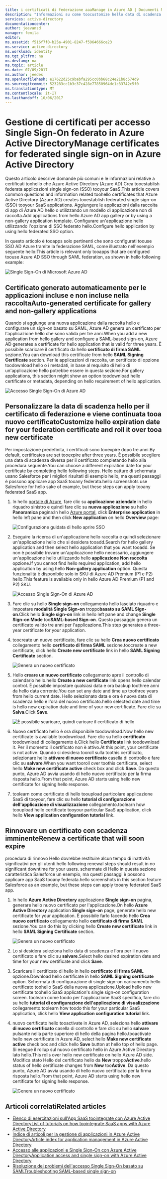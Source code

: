 ```yaml
---
title: i certificati di federazione aaaManage in Azure AD | Documenti Microsoft
description: "Informazioni su come toocustomize hello data di scadenza dei certificati di federazione e utilizzo dei certificati che toorenew scadrà a breve."
services: active-directory
documentationcenter: 
author: jeevansd
manager: femila
editor: 
ms.assetid: f516f7f0-b25a-4901-8247-f5964666ce23
ms.service: active-directory
ms.workload: identity
ms.tgt_pltfrm: na
ms.devlang: na
ms.topic: article
ms.date: 07/09/2017
ms.author: jeedes
ms.openlocfilehash: e17622d25c9babfa295cc0bb68c24e21b8c574d9
ms.sourcegitcommit: 523283cc1b3c37c428e77850964dc1c33742c5f0
ms.translationtype: MT
ms.contentlocale: it-IT
ms.lasthandoff: 10/06/2017
---
```

# <a name="manage-certificates-for-federated-single-sign-on-in-azure-active-directory"></a><span data-ttu-id="bcf68-103">Gestione di certificati per accesso Single Sign-On federato in Azure Active Directory</span><span class="sxs-lookup"><span data-stu-id="bcf68-103">Manage certificates for federated single sign-on in Azure Active Directory</span></span>
<span data-ttu-id="bcf68-104">Questo articolo descrive domande più comuni e le informazioni relative a certificati toohello che Azure Active Directory (Azure AD) Crea tooestablish federata applicazioni single sign-on (SSO) tooyour SaaS.</span><span class="sxs-lookup"><span data-stu-id="bcf68-104">This article covers common questions and information related toohello certificates that Azure Active Directory (Azure AD) creates tooestablish federated single sign-on (SSO) tooyour SaaS applications.</span></span> <span data-ttu-id="bcf68-105">Aggiungere le applicazioni dalla raccolta di app di Azure AD hello o utilizzando un modello di applicazione non di raccolta.</span><span class="sxs-lookup"><span data-stu-id="bcf68-105">Add applications from hello Azure AD app gallery or by using a non-gallery application template.</span></span> <span data-ttu-id="bcf68-106">Configurare un'applicazione hello utilizzando l'opzione di SSO federato hello.</span><span class="sxs-lookup"><span data-stu-id="bcf68-106">Configure hello application by using hello federated SSO option.</span></span>

<span data-ttu-id="bcf68-107">In questo articolo è tooapps solo pertinenti che sono configurati toouse SSO AD Azure tramite la federazione SAML, come illustrato nell'esempio seguente hello:</span><span class="sxs-lookup"><span data-stu-id="bcf68-107">This article is relevant only tooapps that are configured toouse Azure AD SSO through SAML federation, as shown in hello following example:</span></span>

![Single Sign-On di Microsoft Azure AD](./media/active-directory-sso-certs/saml_sso.PNG)

## <a name="auto-generated-certificate-for-gallery-and-non-gallery-applications"></a><span data-ttu-id="bcf68-109">Certificato generato automaticamente per le applicazioni incluse e non incluse nella raccolta</span><span class="sxs-lookup"><span data-stu-id="bcf68-109">Auto-generated certificate for gallery and non-gallery applications</span></span>
<span data-ttu-id="bcf68-110">Quando si aggiunge una nuova applicazione dalla raccolta hello e configurare un sign-on basato su SAML, Azure AD genera un certificato per l'applicazione hello che sono valida per tre anni.</span><span class="sxs-lookup"><span data-stu-id="bcf68-110">When you add a new application from hello gallery and configure a SAML-based sign-on, Azure AD generates a certificate for hello application that is valid for three years.</span></span> <span data-ttu-id="bcf68-111">È possibile scaricare il certificato da hello **certificato di firma SAML** sezione.</span><span class="sxs-lookup"><span data-stu-id="bcf68-111">You can download this certificate from hello **SAML Signing Certificate** section.</span></span> <span data-ttu-id="bcf68-112">Per le applicazioni di raccolta, un certificato di opzione toodownload hello o i metadati, in base al requisito di hello di un'applicazione hello potrebbe essere in questa sezione.</span><span class="sxs-lookup"><span data-stu-id="bcf68-112">For gallery applications, this section might show an option toodownload hello certificate or metadata, depending on hello requirement of hello application.</span></span>

![Accesso Single Sign-On di Azure AD](./media/active-directory-sso-certs/saml_certificate_download.png)

## <a name="customize-hello-expiration-date-for-your-federation-certificate-and-roll-it-over-tooa-new-certificate"></a><span data-ttu-id="bcf68-114">Personalizzare la data di scadenza hello per il certificato di federazione e viene continuata tooa nuovo certificato</span><span class="sxs-lookup"><span data-stu-id="bcf68-114">Customize hello expiration date for your federation certificate and roll it over tooa new certificate</span></span>
<span data-ttu-id="bcf68-115">Per impostazione predefinita, i certificati sono tooexpire dopo tre anni.</span><span class="sxs-lookup"><span data-stu-id="bcf68-115">By default, certificates are set tooexpire after three years.</span></span> <span data-ttu-id="bcf68-116">È possibile scegliere una data di scadenza diversa per il certificato completando hello alla procedura seguente.</span><span class="sxs-lookup"><span data-stu-id="bcf68-116">You can choose a different expiration date for your certificate by completing hello following steps.</span></span>
<span data-ttu-id="bcf68-117">Hello catture di schermata usano Salesforce per i migliori risultati di esempio hello, ma questi passaggi è possono applicare app SaaS tooany federata.</span><span class="sxs-lookup"><span data-stu-id="bcf68-117">hello screenshots use Salesforce for hello sake of example, but these steps can apply tooany federated SaaS app.</span></span>

1. <span data-ttu-id="bcf68-118">In hello [portale di Azure](https://aad.portal.azure.com), fare clic su **applicazione aziendale** in hello riquadro sinistro e quindi fare clic su **nuova applicazione** su hello **Panoramica** pagina:</span><span class="sxs-lookup"><span data-stu-id="bcf68-118">In hello [Azure portal](https://aad.portal.azure.com), click **Enterprise application** in hello left pane and then click **New application** on hello **Overview** page:</span></span>

   ![Configurazione guidata di hello aprire SSO](./media/active-directory-sso-certs/enterprise_application_new_application.png)

2. <span data-ttu-id="bcf68-120">Eseguire la ricerca di un'applicazione hello raccolta e quindi selezionare un'applicazione hello che si desidera tooadd.</span><span class="sxs-lookup"><span data-stu-id="bcf68-120">Search for hello gallery application and then select hello application that you want tooadd.</span></span> <span data-ttu-id="bcf68-121">Se non è possibile trovare un'applicazione hello necessario, aggiungere un'applicazione hello utilizzando hello **applicazione Non raccolta** opzione.</span><span class="sxs-lookup"><span data-stu-id="bcf68-121">If you cannot find hello required application, add hello application by using hello **Non-gallery application** option.</span></span> <span data-ttu-id="bcf68-122">Questa funzionalità è disponibile solo in SKU di Azure AD Premium (P1 e P2) hello.</span><span class="sxs-lookup"><span data-stu-id="bcf68-122">This feature is available only in hello Azure AD Premium (P1 and P2) SKU.</span></span>

    ![Accesso Single Sign-On di Azure AD](./media/active-directory-sso-certs/add_gallery_application.png)

3. <span data-ttu-id="bcf68-124">Fare clic su hello **Single sign-on** collegamento hello lasciato riquadro e impostare **modalità Single Sign-on** troppo**basato su SAML Sign-on**.</span><span class="sxs-lookup"><span data-stu-id="bcf68-124">Click hello **Single sign-on** link in hello left pane and change **Single Sign-on Mode** too**SAML-based Sign-on**.</span></span> <span data-ttu-id="bcf68-125">Questo passaggio genera un certificato valido tre anni per l'applicazione.</span><span class="sxs-lookup"><span data-stu-id="bcf68-125">This step generates a three-year certificate for your application.</span></span>

4. <span data-ttu-id="bcf68-126">toocreate un nuovo certificato, fare clic su hello **Crea nuovo certificato** collegamento hello **certificato di firma SAML** sezione.</span><span class="sxs-lookup"><span data-stu-id="bcf68-126">toocreate a new certificate, click hello **Create new certificate** link in hello **SAML Signing Certificate** section.</span></span>

    ![Genera un nuovo certificato](./media/active-directory-sso-certs/create_new_certficate.png)

5. <span data-ttu-id="bcf68-128">Hello **creare un nuovo certificato** collegamento apre il controllo di calendario hello.</span><span class="sxs-lookup"><span data-stu-id="bcf68-128">hello **Create a new certificate** link opens hello calendar control.</span></span> <span data-ttu-id="bcf68-129">È possibile impostare qualsiasi data e ora backup toothree anni da hello data corrente.</span><span class="sxs-lookup"><span data-stu-id="bcf68-129">You can set any date and time up toothree years from hello current date.</span></span> <span data-ttu-id="bcf68-130">Hello selezionato data e ora è nuova data di scadenza hello e l'ora del nuovo certificato.</span><span class="sxs-lookup"><span data-stu-id="bcf68-130">hello selected date and time is hello new expiration date and time of your new certificate.</span></span> <span data-ttu-id="bcf68-131">Fare clic su **Salva**.</span><span class="sxs-lookup"><span data-stu-id="bcf68-131">Click **Save**.</span></span>

    ![È possibile scaricare, quindi caricare il certificato di hello](./media/active-directory-sso-certs/certifcate_date_selection.PNG)

6. <span data-ttu-id="bcf68-133">Nuovo certificato hello è ora disponibile toodownload.</span><span class="sxs-lookup"><span data-stu-id="bcf68-133">Now hello new certificate is available toodownload.</span></span> <span data-ttu-id="bcf68-134">Fare clic su hello **certificato** toodownload di collegamento è.</span><span class="sxs-lookup"><span data-stu-id="bcf68-134">Click hello **Certificate** link toodownload it.</span></span> <span data-ttu-id="bcf68-135">Per il momento il certificato non è attivo.</span><span class="sxs-lookup"><span data-stu-id="bcf68-135">At this point, your certificate is not active.</span></span> <span data-ttu-id="bcf68-136">Quando si desidera tooroll sulla toothis certificato, selezionare hello **attivare di nuovo certificato** casella di controllo e fare clic su **salvare**.</span><span class="sxs-lookup"><span data-stu-id="bcf68-136">When you want tooroll over toothis certificate, select hello **Make new certificate active** check box and click **Save**.</span></span> <span data-ttu-id="bcf68-137">Da questo punto, Azure AD avvia usando di hello nuovo certificato per la firma risposta hello.</span><span class="sxs-lookup"><span data-stu-id="bcf68-137">From that point, Azure AD starts using hello new certificate for signing hello response.</span></span>

7.  <span data-ttu-id="bcf68-138">toolearn come certificato di hello tooupload particolare applicazione SaaS di tooyour, fare clic su hello **tutorial di configurazione dell'applicazione di visualizzazione** collegamento.</span><span class="sxs-lookup"><span data-stu-id="bcf68-138">toolearn how tooupload hello certificate tooyour particular SaaS application, click hello **View application configuration tutorial** link.</span></span>

## <a name="renew-a-certificate-that-will-soon-expire"></a><span data-ttu-id="bcf68-139">Rinnovare un certificato con scadenza imminente</span><span class="sxs-lookup"><span data-stu-id="bcf68-139">Renew a certificate that will soon expire</span></span>
<span data-ttu-id="bcf68-140">procedura di rinnovo Hello dovrebbe restituire alcun tempo di inattività significativi per gli utenti.</span><span class="sxs-lookup"><span data-stu-id="bcf68-140">hello following renewal steps should result in no significant downtime for your users.</span></span> <span data-ttu-id="bcf68-141">schermate di Hello in questa sezione caratteristica Salesforce un esempio, ma questi passaggi è possono applicare app SaaS tooany federata.</span><span class="sxs-lookup"><span data-stu-id="bcf68-141">hello screenshots in this section feature Salesforce as an example, but these steps can apply tooany federated SaaS app.</span></span>

1. <span data-ttu-id="bcf68-142">In hello **Azure Active Directory** applicazione **Single sign-on** pagina, generare hello nuovo certificato per l'applicazione.</span><span class="sxs-lookup"><span data-stu-id="bcf68-142">On hello **Azure Active Directory** application **Single sign-on** page, generate hello new certificate for your application.</span></span> <span data-ttu-id="bcf68-143">È possibile farlo facendo hello **Crea nuovo certificato** collegamento hello **certificato di firma SAML** sezione.</span><span class="sxs-lookup"><span data-stu-id="bcf68-143">You can do this by clicking hello **Create new certificate** link in hello **SAML Signing Certificate** section.</span></span>

    ![Genera un nuovo certificato](./media/active-directory-sso-certs/create_new_certficate.png)

2. <span data-ttu-id="bcf68-145">Lo si desidera seleziona hello data di scadenza e l'ora per il nuovo certificato e fare clic su **salvare**.</span><span class="sxs-lookup"><span data-stu-id="bcf68-145">Select hello desired expiration date and time for your new certificate and click **Save**.</span></span>

3. <span data-ttu-id="bcf68-146">Scaricare il certificato di hello in hello **certificato di firma SAML** opzione.</span><span class="sxs-lookup"><span data-stu-id="bcf68-146">Download hello certificate in hello **SAML Signing certificate** option.</span></span> <span data-ttu-id="bcf68-147">Schermata di configurazione di single sign-on caricamento hello certificato toohello SaaS della nuova applicazione.</span><span class="sxs-lookup"><span data-stu-id="bcf68-147">Upload hello new certificate toohello SaaS application's single sign-on configuration screen.</span></span> <span data-ttu-id="bcf68-148">toolearn come toodo per l'applicazione SaaS specifica, fare clic su hello **tutorial di configurazione dell'applicazione di visualizzazione** collegamento.</span><span class="sxs-lookup"><span data-stu-id="bcf68-148">toolearn how toodo this for your particular SaaS application, click hello **View application configuration tutorial** link.</span></span>
   
4. <span data-ttu-id="bcf68-149">nuovo certificato hello tooactivate in Azure AD, seleziona hello **attivare di nuovo certificato** casella di controllo e fare clic su hello **salvare** pulsante nella parte superiore di hello della pagina hello.</span><span class="sxs-lookup"><span data-stu-id="bcf68-149">tooactivate hello new certificate in Azure AD, select hello **Make new certificate active** check box and click hello **Save** button at hello top of hello page.</span></span> <span data-ttu-id="bcf68-150">Si esegue il rollup sul nuovo certificato hello in Azure Active Directory lato hello.</span><span class="sxs-lookup"><span data-stu-id="bcf68-150">This rolls over hello new certificate on hello Azure AD side.</span></span> <span data-ttu-id="bcf68-151">Modifica stato Hello del certificato hello da **New** troppo**Active**.</span><span class="sxs-lookup"><span data-stu-id="bcf68-151">hello status of hello certificate changes from **New** too**Active**.</span></span> <span data-ttu-id="bcf68-152">Da questo punto, Azure AD avvia usando di hello nuovo certificato per la firma risposta hello.</span><span class="sxs-lookup"><span data-stu-id="bcf68-152">From that point, Azure AD starts using hello new certificate for signing hello response.</span></span> 
   
    ![Genera un nuovo certificato](./media/active-directory-sso-certs/new_certificate_download.png)

## <a name="related-articles"></a><span data-ttu-id="bcf68-154">Articoli correlati</span><span class="sxs-lookup"><span data-stu-id="bcf68-154">Related articles</span></span>
* [<span data-ttu-id="bcf68-155">Elenco di esercitazioni sull'App SaaS toointegrate con Azure Active Directory</span><span class="sxs-lookup"><span data-stu-id="bcf68-155">List of tutorials on how toointegrate SaaS apps with Azure Active Directory</span></span>](active-directory-saas-tutorial-list.md)
* [<span data-ttu-id="bcf68-156">Indice di articoli per la gestione di applicazioni in Azure Active Directory</span><span class="sxs-lookup"><span data-stu-id="bcf68-156">Article index for application management in Azure Active Directory</span></span>](active-directory-apps-index.md)
* [<span data-ttu-id="bcf68-157">Accesso alle applicazioni e Single Sign-On con Azure Active Directory</span><span class="sxs-lookup"><span data-stu-id="bcf68-157">Application access and single sign-on with Azure Active Directory</span></span>](active-directory-appssoaccess-whatis.md)
* [<span data-ttu-id="bcf68-158">Risoluzione dei problemi dell'accesso Single Sign-On basato su SAML</span><span class="sxs-lookup"><span data-stu-id="bcf68-158">Troubleshooting SAML-based single sign-on</span></span>](active-directory-saml-debugging.md)
